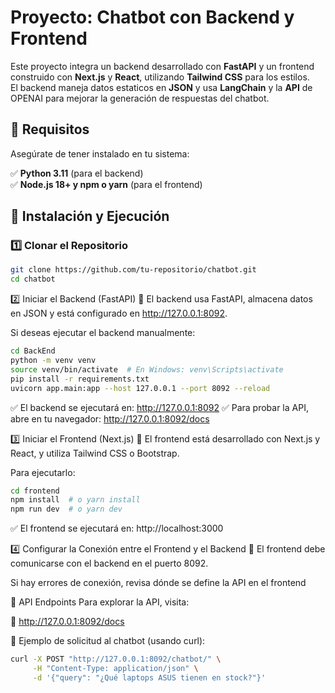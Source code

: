 # Proyecto: Chatbot con Backend y Frontend

Este proyecto integra un backend desarrollado con **FastAPI** y un frontend construido con **Next.js** y **React**, utilizando **Tailwind CSS** para los estilos.  
El backend maneja datos estaticos en **JSON** y usa **LangChain** y la **API** de OPENAI para mejorar la generación de respuestas del chatbot.

## 📌 Requisitos

Asegúrate de tener instalado en tu sistema:

✅ **Python 3.11** (para el backend)  
✅ **Node.js 18+ y npm o yarn** (para el frontend)

## 🚀 Instalación y Ejecución

### 1️⃣ Clonar el Repositorio

```sh
git clone https://github.com/tu-repositorio/chatbot.git
cd chatbot

```

2️⃣ Iniciar el Backend (FastAPI)
📌 El backend usa FastAPI, almacena datos en JSON y está configurado en http://127.0.0.1:8092.

Si deseas ejecutar el backend manualmente:

```sh
cd BackEnd
python -m venv venv
source venv/bin/activate  # En Windows: venv\Scripts\activate
pip install -r requirements.txt
uvicorn app.main:app --host 127.0.0.1 --port 8092 --reload
```
✅ El backend se ejecutará en: http://127.0.0.1:8092
✅ Para probar la API, abre en tu navegador: http://127.0.0.1:8092/docs

3️⃣ Iniciar el Frontend (Next.js)
📌 El frontend está desarrollado con Next.js y React, y utiliza Tailwind CSS o Bootstrap.

Para ejecutarlo:
```sh
cd frontend
npm install  # o yarn install
npm run dev  # o yarn dev
```
✅ El frontend se ejecutará en: http://localhost:3000

4️⃣ Configurar la Conexión entre el Frontend y el Backend
📌 El frontend debe comunicarse con el backend en el puerto 8092.

Si hay errores de conexión, revisa dónde se define la API en el frontend 

📌 API Endpoints
Para explorar la API, visita:

🔹 http://127.0.0.1:8092/docs

🔹 Ejemplo de solicitud al chatbot (usando curl):
```sh
curl -X POST "http://127.0.0.1:8092/chatbot/" \
     -H "Content-Type: application/json" \
     -d '{"query": "¿Qué laptops ASUS tienen en stock?"}'

```

